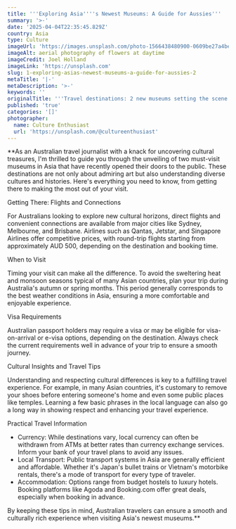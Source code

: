 ```yaml
---
title: '''Exploring Asia''''s Newest Museums: A Guide for Aussies'''
summary: '>-'
date: '2025-04-04T22:35:45.829Z'
country: Asia
type: Culture
imageUrl: 'https://images.unsplash.com/photo-1566438480900-0609be27a4be'
imageAlt: aerial photography of flowers at daytime
imageCredit: Joel Holland
imageLink: 'https://unsplash.com'
slug: 1-exploring-asias-newest-museums-a-guide-for-aussies-2
metaTitle: '|-'
metaDescription: '>-'
keywords: ''
originalTitle: '''Travel destinations: 2 new museums setting the scene in Asia - ArtsHub'''
published: 'true'
categories: '[]'
photographer:
  name: Culture Enthusiast
  url: 'https://unsplash.com/@cultureenthusiast'
---
```







**As an Australian travel journalist with a knack for uncovering cultural treasures, I'm thrilled to guide you through the unveiling of two must-visit museums in Asia that have recently opened their doors to the public. These destinations are not only about admiring art but also understanding diverse cultures and histories. Here's everything you need to know, from getting there to making the most out of your visit.

Getting There: Flights and Connections

For Australians looking to explore new cultural horizons, direct flights and convenient connections are available from major cities like Sydney, Melbourne, and Brisbane. Airlines such as Qantas, Jetstar, and Singapore Airlines offer competitive prices, with round-trip flights starting from approximately AUD 500, depending on the destination and booking time.

When to Visit

Timing your visit can make all the difference. To avoid the sweltering heat and monsoon seasons typical of many Asian countries, plan your trip during Australia's autumn or spring months. This period generally corresponds to the best weather conditions in Asia, ensuring a more comfortable and enjoyable experience.

Visa Requirements

Australian passport holders may require a visa or may be eligible for visa-on-arrival or e-visa options, depending on the destination. Always check the current requirements well in advance of your trip to ensure a smooth journey.

Cultural Insights and Travel Tips

Understanding and respecting cultural differences is key to a fulfilling travel experience. For example, in many Asian countries, it's customary to remove your shoes before entering someone's home and even some public places like temples. Learning a few basic phrases in the local language can also go a long way in showing respect and enhancing your travel experience.

Practical Travel Information

- Currency: While destinations vary, local currency can often be withdrawn from ATMs at better rates than currency exchange services. Inform your bank of your travel plans to avoid any issues.
- Local Transport: Public transport systems in Asia are generally efficient and affordable. Whether it's Japan's bullet trains or Vietnam's motorbike rentals, there's a mode of transport for every type of traveler.
- Accommodation: Options range from budget hostels to luxury hotels. Booking platforms like Agoda and Booking.com offer great deals, especially when booking in advance.

By keeping these tips in mind, Australian travelers can ensure a smooth and culturally rich experience when visiting Asia's newest museums.**

